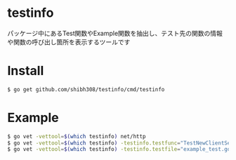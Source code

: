 # testinfo
パッケージ中にあるTest関数やExample関数を抽出し、テスト先の関数の情報や関数の呼び出し箇所を表示するツールです

# Install
```sh
$ go get github.com/shibh308/testinfo/cmd/testinfo
```

# Example
```sh
$ go vet -vettool=$(which testinfo) net/http
$ go vet -vettool=$(which testinfo) -testinfo.testfunc="TestNewClientServerTest" net/http
$ go vet -vettool=$(which testinfo) -testinfo.testfile="example_test.go" net/http
```
